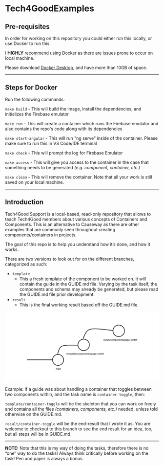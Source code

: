 # Tech4GoodExamples

## Pre-requisites

In order for working on this repository you could either run this locally, or use Docker to run this.

I **HIGHLY** recommend using Docker as there are issues prone to occur on local machine.

Please download [Docker Desktop](https://www.docker.com/products/docker-desktop/), and have more than 10GB of space.

---

## Steps for Docker

Run the following commands:

`make build` - This will build the image, install the dependencies, and initializes the Firebase emulator

`make run` - This will create a container which runs the Firebase emulator and also contains the repo's code along with its dependencies

`make start-angular` - This will run "ng serve" inside of the container. Please make sure to run this in VS Code/IDE terminal

`make check` - This will prompt the log for Firebase Emulator

`make access` - This will give you access to the container in the case that something needs to be generated *(e.g. component, container, etc.)*

`make clean` - This will remove the container. Note that all your work is still saved on your local machine.

---

## Introduction

Tech4Good Support is a local-based, read-only repository that allows to teach Tech4Good members about various concepts of Containers and Components. This is an alternative to Causeway as there are other examples that are commonly seen throughout creating components/containers in projects.

The goal of this repo is to help you understand how it’s done, and how it works.

There are two versions to look out for on the different branches, categorized as such:

- `template`
    - This a fresh template of the component to be worked on. It will contain the guide in the GUIDE.md file. Varying by the task itself, the components and schema may already be generated, but please read the GUIDE.md file prior development.
- `result`
    - This is the final working result based off the GUIDE.md file.

![git flow](src/assets/git_images/image.png)


Example: If a guide was about handling a container that toggles between two components within, and the task name is `container-toggle`, then:

`template/container-toggle` will be the skeleton that you can work on freely and contains all the files *(containers, components, etc.)* needed, unless told otherwise on the GUIDE.md.

`result/container-toggle` will be the end-result that I wrote it as. You are welcome to checkout to this branch to see the end result for an idea, too, but all steps will be in GUIDE.md.

---

**NOTE:** Note that this is my way of doing the tasks, therefore there is no “one” way to do the tasks! Always think critically before working on the task! Pen and paper is always a bonus.
